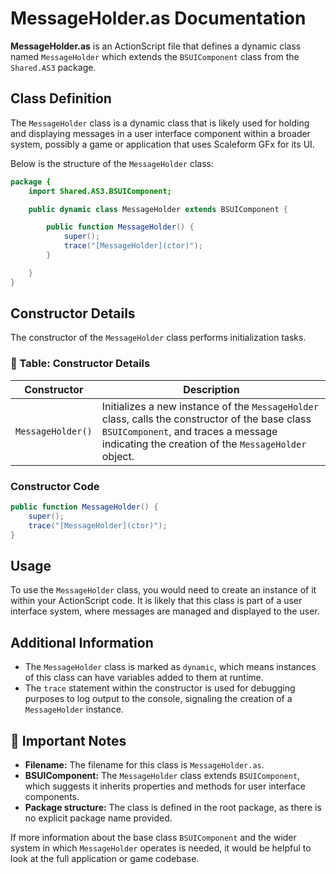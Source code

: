 # MessageHolder.as Documentation
**MessageHolder.as** is an ActionScript file that defines a dynamic class named `MessageHolder` which extends the `BSUIComponent` class from the `Shared.AS3` package.

## Class Definition
The `MessageHolder` class is a dynamic class that is likely used for holding and displaying messages in a user interface component within a broader system, possibly a game or application that uses Scaleform GFx for its UI.

Below is the structure of the `MessageHolder` class:

```actionscript
package {
    import Shared.AS3.BSUIComponent;

    public dynamic class MessageHolder extends BSUIComponent {

        public function MessageHolder() {
            super();
            trace("[MessageHolder](ctor)");
        }

    }
}
```

## Constructor Details
The constructor of the `MessageHolder` class performs initialization tasks.

### 📝 Table: Constructor Details

| Constructor | Description |
| ----------- | ----------- |
| `MessageHolder()` | Initializes a new instance of the `MessageHolder` class, calls the constructor of the base class `BSUIComponent`, and traces a message indicating the creation of the `MessageHolder` object. |

### Constructor Code

```actionscript
public function MessageHolder() {
    super();
    trace("[MessageHolder](ctor)");
}
```

## Usage
To use the `MessageHolder` class, you would need to create an instance of it within your ActionScript code.
It is likely that this class is part of a user interface system, where messages are managed and displayed to the user.

## Additional Information

- The `MessageHolder` class is marked as `dynamic`, which means instances of this class can have variables added to them at runtime.
- The `trace` statement within the constructor is used for debugging purposes to log output to the console, signaling the creation of a `MessageHolder` instance.

## 📌 Important Notes

- **Filename:** The filename for this class is `MessageHolder.as`.
- **BSUIComponent:** The `MessageHolder` class extends `BSUIComponent`, which suggests it inherits properties and methods for user interface components.
- **Package structure:** The class is defined in the root package, as there is no explicit package name provided.

If more information about the base class `BSUIComponent` and the wider system in which `MessageHolder` operates is needed, it would be helpful to look at the full application or game codebase.
